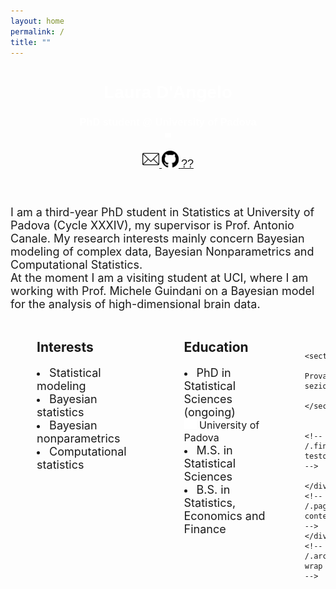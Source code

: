 ```yaml
---
layout: home
permalink: /
title: ""
---
```



<link rel="stylesheet"
      type="text/css"
      href="https://fonts.googleapis.com/css?family=Poppins:400,500,700"/>

<body> 
<div class="page-lead" style="background-image:url(/images/joy2.png)">
  <div class="wrap page-lead-content">
        <h1>Laura D'Angelo</h1>
        <h3>PhD student @ University of Padova <br> <img src="/images/spacer.png" width="10"></h3>
        <a class="btn-inverse" href="https://laura-dangelo.github.io/contact/"> <img src="/images/mail.webp" width="27"> </a>
        <a class="btn-inverse" href="https://github.com/laura-dangelo"> <img src="/images/git.svg" width="27"> </a>
        <a class="btn-inverse" href="https://laura-dangelo.github.io/lost/"> <font style="font-size:18px">??</font> </a>
  </div><!-- /.page-lead-content -->
</div><!-- /.page-lead -->
    

<div id="page-wrapper">
<!--[if lt IE 9]><div class="upgrade notice-warning"><strong>Your browser is quite old!</strong> Why not <a href="http://whatbrowser.org/">upgrade to a newer one</a> to better enjoy this site?</div><![endif]-->
<div id="main" role="main">
  <div class="wrap">
    <div class="page-title">
      <h1></h1>
    </div>
    <div class="archive-wrap">
      <div class="page-content">
        <br>          
        <font style="font-size:18px">
        I am a third-year PhD student in Statistics at University of Padova (Cycle XXXIV), my supervisor is Prof. Antonio Canale. My research interests mainly             concern Bayesian modeling of complex data, Bayesian Nonparametrics and Computational Statistics. 
        <br>
        At the moment I am a visiting student at UCI, where I am working with Prof. Michele Guindani on a Bayesian model for the analysis of high-dimensional             brain data.
        </font>  
        <!-- /.fine descrizione iniziale -->
        <br>
        <br>
        <!-- /.inizio tabella -->
        <section>
        <div class="tiles">
          <div class="tile">
          <h2 class="post-title">Interests</h2>
          <p class="post-excerpt">
              <li> <font style="font-size:18px"> Statistical modeling </font></li>
              <li> <font style="font-size:18px">Bayesian statistics </font></li>
              <li> <font style="font-size:18px">Bayesian nonparametrics </font></li>
              <li> <font style="font-size:18px">Computational statistics </font></li></p>
          </div><!-- /.tile -->
          <div class="tile">
            <h2 class="post-title">Education</h2>
            <p class="post-excerpt">
              <li>  <font style="font-size:18px">PhD in Statistical Sciences (ongoing) </font>
              <font style="font-size:16px"><br> <img src="/images/spacer.png" width="20"> University of Padova </font> </li>
              <li>  <font style="font-size:18px">M.S. in Statistical Sciences </font></li>
              <li>  <font style="font-size:18px">B.S. in Statistics, Economics and Finance  </font></li> </p>
          </div><!-- /.tile -->
        </div><!-- /.tiles -->
        </section>
        <!-- /.fine tabella -->
        <br>
        
        <section>
          Prova sezione
        </section>
        
        <!-- /.fine testo -->
      </div><!-- /.page-content -->
    </div><!-- /.archive-wrap -->
  </div><!-- /.wrap -->
</div><!-- /#main -->
</body>

<style>
element {
    background-image: url(/images/joy2.png);
}
.page-container {
    -ms-transform: translate3d(0, 0, 0);
    -webkit-transform: translate3d(0, 0, 0);
    transform: translate3d(0, 0, 0);
}
.page-lead {
    background-position: center top;
    background-repeat: no-repeat;
    background-attachment: fixed;
    background-size: cover;
    text-align: center;
    color: #fff;
    font-family: "Poppins", sans-serif;
}
html, body{}
.tile {
    float: left;
    display: block;
    margin-left: 8.3576515979%; 
    margin-right: 8.3576515979%;
    width: 30%;
}
</style>
